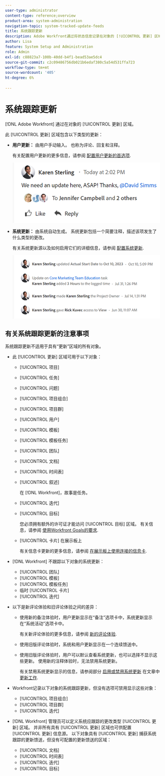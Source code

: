 ```yaml
---
user-type: administrator
content-type: reference;overview
product-area: system-administration
navigation-topic: system-tracked-update-feeds
title: 系统跟踪更新
description: Adobe Workfront通过将状态信息记录在对象的 [!UICONTROL 更新] 区域。
author: Lisa
feature: System Setup and Administration
role: Admin
exl-id: c88823a7-100b-40dd-b4f1-bead53ae5dc4
source-git-commit: c2c09486756db021b6edaf380c5a54d531ffa723
workflow-type: tm+mt
source-wordcount: '405'
ht-degree: 6%

---
```


# 系统跟踪更新

<!--remove new experience and legacy notes when we remove legacy in the UI - Jan 24???-->

[!DNL Adobe Workfront] 通过在对象的 [!UICONTROL 更新] 区域。

此 [!UICONTROL 更新] 区域包含以下类型的更新：

* **用户更新：** 由用户手动输入。 也称为评论、回复和注释。

  有关配置用户更新的更多信息，请参阅 [配置用户更新的首选项](../../../administration-and-setup/set-up-workfront/system-tracked-update-feeds/configure-preferences-user-updates.md).

  ![](assets/updates-qs-350x125.png)

* **系统更新：** 由系统自动生成。 系统更新包括一个简要注释，描述该项发生了什么类型的更改。

  有关系统更新源以及如何启用它们的详细信息，请参阅 [配置系统更新](../../../administration-and-setup/set-up-workfront/system-tracked-update-feeds/configure-system-updates.md).

  ![](assets/system-updates-example-unified-stream.png)

  <!--
  DRAFTED IN FLARE:
  Timestamps for system updates are based on your operating system's timezone.
  
  -->

## 有关系统跟踪更新的注意事项

系统跟踪更新不适用于具有“更新”区域的所有对象。

* 此 [!UICONTROL 更新] 区域可用于以下对象：

   * [!UICONTROL 项目]
   * [!UICONTROL 任务]
   * [!UICONTROL 问题]
   * [!UICONTROL 项目组合]
   * [!UICONTROL 项目群]
   * [!UICONTROL 用户]
   * [!UICONTROL 模板]
   * [!UICONTROL 模板任务]
   * [!UICONTROL 团队]
   * [!UICONTROL 文档]
   * [!UICONTROL 时间表]
   * [!UICONTROL 叙述]

     在 [!DNL Workfront]，故事是任务。
   * [!UICONTROL 迭代]
   * [!UICONTROL 目标]

     您必须拥有额外的许可证才能访问 [!UICONTROL 目标] 区域。 有关信息，请参阅 [使用Workfront Goals的要求](../../../workfront-goals/goal-management/access-needed-for-wf-goals.md).
   * [!UICONTROL 卡片] 在展示板上

     有关信息卡更新的更多信息，请参阅 [在展示板上使用连接的信息卡](../../../agile/get-started-with-boards/connected-cards.md).

* [!DNL Workfront] 不跟踪以下对象的系统更新：

   * [!UICONTROL 团队]
   * [!UICONTROL 模板]
   * [!UICONTROL 模板任务]
   * 临时 [!UICONTROL 卡片]
   * [!UICONTROL 迭代]


<!--hiding this bit because this is not true, at this time (August 2023). Users with a Work or Review license can see system updates by default as well.

Your [!DNL Workfront] license determines whether system updates display by default in the [!UICONTROL Updates] area of objects. [!DNL Workfront] users with a [!UICONTROL Plan] license have system updates displayed in the [!UICONTROL Updates] area by default. However, users can filter out system updates, as described in the [Enable or disable system updates](../../../workfront-basics/updating-work-items-and-viewing-updates/update-work.md#enable) section in [Update work](../../../workfront-basics/updating-work-items-and-viewing-updates/update-work.md). All other [!DNL Workfront] licenses filter system updates by default.
-->

* 以下是新评论体验和旧评论体验之间的差异：

   * 使用新的备注体验时，用户更新显示在“备注”选项卡中，系统更新显示在“系统活动”选项卡中。

     有关新评论体验的更多信息，请参阅 [新的评论体验](../../../product-announcements/betas/new-commenting-experience-beta/unified-commenting-experience.md).

   * 使用旧版评论体验时，系统和用户更新显示在一个连续馈送中。

   * 使用旧版评论体验时，用户可以默认查看系统更新，也可以选择不显示这些更新。 使用新的注释体验时，无法禁用系统更新。

     有关禁用系统更新显示的信息，请参阅部分 [启用或禁用系统更新](../../../workfront-basics/updating-work-items-and-viewing-updates/update-work.md#enable) 在文章中 [更新工作](../../../workfront-basics/updating-work-items-and-viewing-updates/update-work.md).

* Workfront记录以下对象的系统跟踪更新，但没有选项可禁用显示这些对象：

   * [!UICONTROL 项目组合]
   * [!UICONTROL 项目群]
   * [!UICONTROL 迭代]

* [!DNL Workfront] 管理员可以定义系统应跟踪的更改类型 [!UICONTROL 更新] 区域。 并非所有具有 [!UICONTROL 更新] 区域也可供配置 [!UICONTROL 更新] 信息源。 以下对象具有 [!UICONTROL 更新] 捕获系统跟踪的更新馈送，但没有可配置的更新馈送的区域：

   * [!UICONTROL 文档]
   * [!UICONTROL 时间表]
   * [!UICONTROL 迭代]
   * [!UICONTROL 目标]


